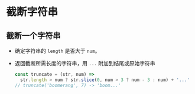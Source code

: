 # 截断字符串

## 截断一个字符串

+ 确定字符串的 `length` 是否大于 `num`。&#x20;

+ 返回截断所需长度的字符串，用 `...` 附加到结尾或原始字符串

  ```js
  const truncate = (str, num) =>
    str.length > num ? str.slice(0, num > 3 ? num - 3 : num) + '...' : str;
  // truncate('boomerang', 7) -> 'boom...'
  ```
